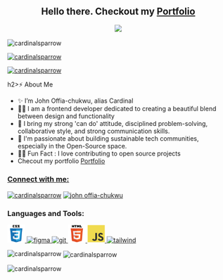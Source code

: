<h2 align="center">Hello there. Checkout my <a href="https://cardinal-dev.netlify.app/" target= "_blank">Portfolio</h2>

<!-- Animation Typing -->

<p align="center">
  <a href="https://github.com/DenverCoder1/readme-typing-svg"><img src="https://readme-typing-svg.herokuapp.com?font=Fira+Code&pause=1100&width=500&lines=I'm+John+Offia-chukwu.;I'm+a+Frontend+Developer"></a>
</p>

<p align="left"> <img src="https://komarev.com/ghpvc/?username=cardinalsparrow&label=Profile%20views&color=0e75b6&style=flat" alt="cardinalsparrow" /> </p>

<p align="left"> <a href="https://github.com/ryo-ma/github-profile-trophy"><img src="https://github-profile-trophy.vercel.app/?username=cardinalsparrow" alt="cardinalsparrow" /></a> </p>

<p align="left"> <a href="https://twitter.com/cardinalsparrow" target="blank"><img src="https://img.shields.io/twitter/follow/cardinalsparrow?logo=twitter&style=for-the-badge" alt="cardinalsparrow" /></a> </p>

h2>⚡️ About Me</h2>

<ul>
  <li>✨ I’m John Offia-chukwu, alias Cardinal </li>
  
  <li>👨‍💻 I am a frontend developer dedicated to creating a beautiful blend between design and functionality</li>
  
  <li>🔭  I bring my strong 'can do' attitude, disciplined problem-solving, collaborative style, and strong communication skills.</a>
  
  <li>💬 I'm passionate about building sustainable tech communities, especially in the Open-Source space.</li>
  
  <li>🎉🌱 Fun Fact : I love contributing to open source projects</li>
  
  <li> Checout my portfolio <a href="https://cardinal-dev.netlify.app/">Portfolio</li>
</ul>

<h3 align="left">Connect with me:</h3>
<p align="left">
<a href="https://twitter.com/cardinalsparrow" target="blank"><img align="center" src="https://raw.githubusercontent.com/rahuldkjain/github-profile-readme-generator/master/src/images/icons/Social/twitter.svg" alt="cardinalsparrow" height="30" width="40" /></a>
<a href="https://linkedin.com/in/john offia-chukwu" target="blank"><img align="center" src="https://raw.githubusercontent.com/rahuldkjain/github-profile-readme-generator/master/src/images/icons/Social/linked-in-alt.svg" alt="john offia-chukwu" height="30" width="40" /></a>
</p>

<h3 align="left">Languages and Tools:</h3>
<p align="left"> <a href="https://www.w3schools.com/css/" target="_blank" rel="noreferrer"> <img src="https://raw.githubusercontent.com/devicons/devicon/master/icons/css3/css3-original-wordmark.svg" alt="css3" width="40" height="40"/> </a> <a href="https://www.figma.com/" target="_blank" rel="noreferrer"> <img src="https://www.vectorlogo.zone/logos/figma/figma-icon.svg" alt="figma" width="40" height="40"/> </a> <a href="https://git-scm.com/" target="_blank" rel="noreferrer"> <img src="https://www.vectorlogo.zone/logos/git-scm/git-scm-icon.svg" alt="git" width="40" height="40"/> </a> <a href="https://www.w3.org/html/" target="_blank" rel="noreferrer"> <img src="https://raw.githubusercontent.com/devicons/devicon/master/icons/html5/html5-original-wordmark.svg" alt="html5" width="40" height="40"/> </a> <a href="https://developer.mozilla.org/en-US/docs/Web/JavaScript" target="_blank" rel="noreferrer"> <img src="https://raw.githubusercontent.com/devicons/devicon/master/icons/javascript/javascript-original.svg" alt="javascript" width="40" height="40"/> </a> <a href="https://tailwindcss.com/" target="_blank" rel="noreferrer"> <img src="https://www.vectorlogo.zone/logos/tailwindcss/tailwindcss-icon.svg" alt="tailwind" width="40" height="40"/> </a> </p>

<p><img align="left" src="https://github-readme-stats.vercel.app/api/top-langs?username=cardinalsparrow&show_icons=true&locale=en&layout=compact" alt="cardinalsparrow" /></p>

<p>&nbsp;<img align="center" src="https://github-readme-stats.vercel.app/api?username=cardinalsparrow&show_icons=true&locale=en" alt="cardinalsparrow" /></p>

<p><img align="center" src="https://github-readme-streak-stats.herokuapp.com/?user=cardinalsparrow&" alt="cardinalsparrow" /></p>
